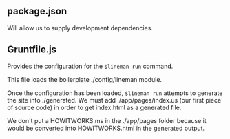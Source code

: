 package.json
------------
Will allow us to supply development dependencies.

Gruntfile.js
------------
Provides the configuration for the `$lineman run` command.

This file loads the boilerplate ./config/lineman module.

Once the configuration has been loaded, `$lineman run` attempts to generate the site into ./generated.
We must add ./app/pages/index.us (our first piece of source code) in order to get index.html as a generated file.

We don't put a HOWITWORKS.ms in the ./app/pages folder because it would be converted into HOWITWORKS.html in the generated output.
